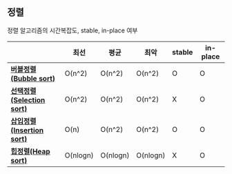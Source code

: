 ## 정렬

정렬 알고리즘의 시간복잡도, stable, in-place 여부

||최선|평균|최악|stable|in-place|
|-|-|-|-|-|-|
|[**버블정렬(Bubble sort)**]()|O(n^2)|O(n^2)|O(n^2)|O|O|
|[**선택정렬(Selection sort)**]()|O(n^2)|O(n^2)|O(n^2)|X|O|
|[**삽입정렬(Insertion sort)**]()|O(n)|O(n^2)|O(n^2)|O|O|
|[**힙정렬(Heap sort)**]()|O(nlogn)|O(nlogn)|O(nlogn)|X|O|